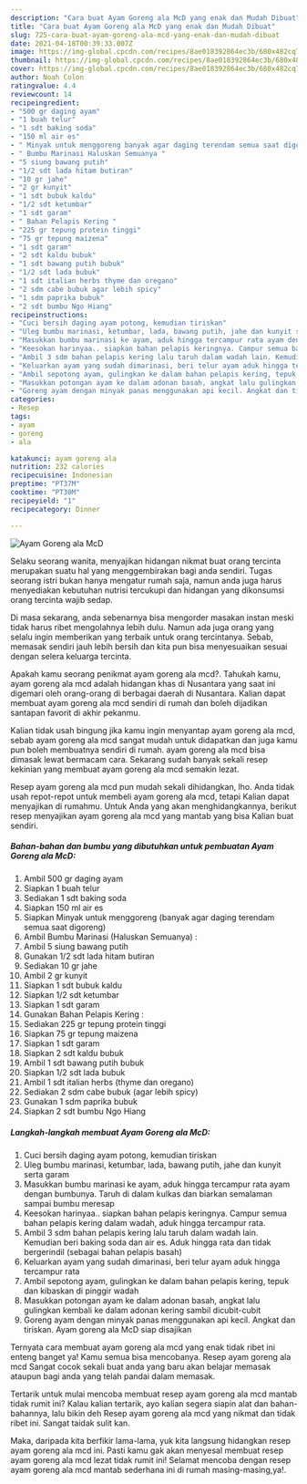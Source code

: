 ```yaml
---
description: "Cara buat Ayam Goreng ala McD yang enak dan Mudah Dibuat"
title: "Cara buat Ayam Goreng ala McD yang enak dan Mudah Dibuat"
slug: 725-cara-buat-ayam-goreng-ala-mcd-yang-enak-dan-mudah-dibuat
date: 2021-04-18T00:39:33.007Z
image: https://img-global.cpcdn.com/recipes/8ae018392864ec3b/680x482cq70/ayam-goreng-ala-mcd-foto-resep-utama.jpg
thumbnail: https://img-global.cpcdn.com/recipes/8ae018392864ec3b/680x482cq70/ayam-goreng-ala-mcd-foto-resep-utama.jpg
cover: https://img-global.cpcdn.com/recipes/8ae018392864ec3b/680x482cq70/ayam-goreng-ala-mcd-foto-resep-utama.jpg
author: Noah Colon
ratingvalue: 4.4
reviewcount: 14
recipeingredient:
- "500 gr daging ayam"
- "1 buah telur"
- "1 sdt baking soda"
- "150 ml air es"
- " Minyak untuk menggoreng banyak agar daging terendam semua saat digoreng"
- " Bumbu Marinasi Haluskan Semuanya "
- "5 siung bawang putih"
- "1/2 sdt lada hitam butiran"
- "10 gr jahe"
- "2 gr kunyit"
- "1 sdt bubuk kaldu"
- "1/2 sdt ketumbar"
- "1 sdt garam"
- " Bahan Pelapis Kering "
- "225 gr tepung protein tinggi"
- "75 gr tepung maizena"
- "1 sdt garam"
- "2 sdt kaldu bubuk"
- "1 sdt bawang putih bubuk"
- "1/2 sdt lada bubuk"
- "1 sdt italian herbs thyme dan oregano"
- "2 sdm cabe bubuk agar lebih spicy"
- "1 sdm paprika bubuk"
- "2 sdt bumbu Ngo Hiang"
recipeinstructions:
- "Cuci bersih daging ayam potong, kemudian tiriskan"
- "Uleg bumbu marinasi, ketumbar, lada, bawang putih, jahe dan kunyit serta garam"
- "Masukkan bumbu marinasi ke ayam, aduk hingga tercampur rata ayam dengan bumbunya. Taruh di dalam kulkas dan biarkan semalaman sampai bumbu meresap"
- "Keesokan harinyaa.. siapkan bahan pelapis keringnya. Campur semua bahan pelapis kering dalam wadah, aduk hingga tercampur rata."
- "Ambil 3 sdm bahan pelapis kering lalu taruh dalam wadah lain. Kemudian beri baking soda dan air es. Aduk hingga rata dan tidak bergerindil (sebagai bahan pelapis basah)"
- "Keluarkan ayam yang sudah dimarinasi, beri telur ayam aduk hingga tercampur rata"
- "Ambil sepotong ayam, gulingkan ke dalam bahan pelapis kering, tepuk dan kibaskan di pinggir wadah"
- "Masukkan potongan ayam ke dalam adonan basah, angkat lalu gulingkan kembali ke dalam adonan kering sambil dicubit-cubit"
- "Goreng ayam dengan minyak panas menggunakan api kecil. Angkat dan tiriskan. Ayam goreng ala McD siap disajikan"
categories:
- Resep
tags:
- ayam
- goreng
- ala

katakunci: ayam goreng ala 
nutrition: 232 calories
recipecuisine: Indonesian
preptime: "PT37M"
cooktime: "PT30M"
recipeyield: "1"
recipecategory: Dinner

---
```



![Ayam Goreng ala McD](https://img-global.cpcdn.com/recipes/8ae018392864ec3b/680x482cq70/ayam-goreng-ala-mcd-foto-resep-utama.jpg)

Selaku seorang wanita, menyajikan hidangan nikmat buat orang tercinta merupakan suatu hal yang menggembirakan bagi anda sendiri. Tugas seorang istri bukan hanya mengatur rumah saja, namun anda juga harus menyediakan kebutuhan nutrisi tercukupi dan hidangan yang dikonsumsi orang tercinta wajib sedap.

Di masa  sekarang, anda sebenarnya bisa mengorder masakan instan meski tidak harus ribet mengolahnya lebih dulu. Namun ada juga orang yang selalu ingin memberikan yang terbaik untuk orang tercintanya. Sebab, memasak sendiri jauh lebih bersih dan kita pun bisa menyesuaikan sesuai dengan selera keluarga tercinta. 



Apakah kamu seorang penikmat ayam goreng ala mcd?. Tahukah kamu, ayam goreng ala mcd adalah hidangan khas di Nusantara yang saat ini digemari oleh orang-orang di berbagai daerah di Nusantara. Kalian dapat membuat ayam goreng ala mcd sendiri di rumah dan boleh dijadikan santapan favorit di akhir pekanmu.

Kalian tidak usah bingung jika kamu ingin menyantap ayam goreng ala mcd, sebab ayam goreng ala mcd sangat mudah untuk didapatkan dan juga kamu pun boleh membuatnya sendiri di rumah. ayam goreng ala mcd bisa dimasak lewat bermacam cara. Sekarang sudah banyak sekali resep kekinian yang membuat ayam goreng ala mcd semakin lezat.

Resep ayam goreng ala mcd pun mudah sekali dihidangkan, lho. Anda tidak usah repot-repot untuk membeli ayam goreng ala mcd, tetapi Kalian dapat menyajikan di rumahmu. Untuk Anda yang akan menghidangkannya, berikut resep menyajikan ayam goreng ala mcd yang mantab yang bisa Kalian buat sendiri.

<!--inarticleads1-->

##### Bahan-bahan dan bumbu yang dibutuhkan untuk pembuatan Ayam Goreng ala McD:

1. Ambil 500 gr daging ayam
1. Siapkan 1 buah telur
1. Sediakan 1 sdt baking soda
1. Siapkan 150 ml air es
1. Siapkan  Minyak untuk menggoreng (banyak agar daging terendam semua saat digoreng)
1. Ambil  Bumbu Marinasi (Haluskan Semuanya) :
1. Ambil 5 siung bawang putih
1. Gunakan 1/2 sdt lada hitam butiran
1. Sediakan 10 gr jahe
1. Ambil 2 gr kunyit
1. Siapkan 1 sdt bubuk kaldu
1. Siapkan 1/2 sdt ketumbar
1. Siapkan 1 sdt garam
1. Gunakan  Bahan Pelapis Kering :
1. Sediakan 225 gr tepung protein tinggi
1. Siapkan 75 gr tepung maizena
1. Siapkan 1 sdt garam
1. Siapkan 2 sdt kaldu bubuk
1. Ambil 1 sdt bawang putih bubuk
1. Siapkan 1/2 sdt lada bubuk
1. Ambil 1 sdt italian herbs (thyme dan oregano)
1. Sediakan 2 sdm cabe bubuk (agar lebih spicy)
1. Gunakan 1 sdm paprika bubuk
1. Siapkan 2 sdt bumbu Ngo Hiang




<!--inarticleads2-->

##### Langkah-langkah membuat Ayam Goreng ala McD:

1. Cuci bersih daging ayam potong, kemudian tiriskan
1. Uleg bumbu marinasi, ketumbar, lada, bawang putih, jahe dan kunyit serta garam
1. Masukkan bumbu marinasi ke ayam, aduk hingga tercampur rata ayam dengan bumbunya. Taruh di dalam kulkas dan biarkan semalaman sampai bumbu meresap
1. Keesokan harinyaa.. siapkan bahan pelapis keringnya. Campur semua bahan pelapis kering dalam wadah, aduk hingga tercampur rata.
1. Ambil 3 sdm bahan pelapis kering lalu taruh dalam wadah lain. Kemudian beri baking soda dan air es. Aduk hingga rata dan tidak bergerindil (sebagai bahan pelapis basah)
1. Keluarkan ayam yang sudah dimarinasi, beri telur ayam aduk hingga tercampur rata
1. Ambil sepotong ayam, gulingkan ke dalam bahan pelapis kering, tepuk dan kibaskan di pinggir wadah
1. Masukkan potongan ayam ke dalam adonan basah, angkat lalu gulingkan kembali ke dalam adonan kering sambil dicubit-cubit
1. Goreng ayam dengan minyak panas menggunakan api kecil. Angkat dan tiriskan. Ayam goreng ala McD siap disajikan




Ternyata cara membuat ayam goreng ala mcd yang enak tidak ribet ini enteng banget ya! Kamu semua bisa mencobanya. Resep ayam goreng ala mcd Sangat cocok sekali buat anda yang baru akan belajar memasak ataupun bagi anda yang telah pandai dalam memasak.

Tertarik untuk mulai mencoba membuat resep ayam goreng ala mcd mantab tidak rumit ini? Kalau kalian tertarik, ayo kalian segera siapin alat dan bahan-bahannya, lalu bikin deh Resep ayam goreng ala mcd yang nikmat dan tidak ribet ini. Sangat taidak sulit kan. 

Maka, daripada kita berfikir lama-lama, yuk kita langsung hidangkan resep ayam goreng ala mcd ini. Pasti kamu gak akan menyesal membuat resep ayam goreng ala mcd lezat tidak rumit ini! Selamat mencoba dengan resep ayam goreng ala mcd mantab sederhana ini di rumah masing-masing,ya!.

